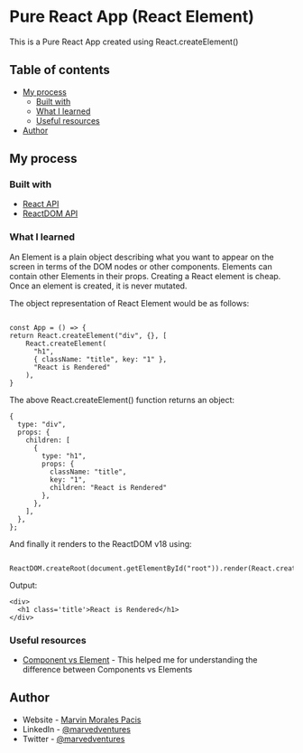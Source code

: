 # Pure React App (React Element)

This is a Pure React App created using React.createElement()

## Table of contents


- [My process](#my-process)
  - [Built with](#built-with)
  - [What I learned](#what-i-learned)
  - [Useful resources](#useful-resources)
- [Author](#author)


## My process

### Built with

- [React API](https://unpkg.com/react@18.0.0-rc.0/umd/react.development.js)
- [ReactDOM API](https://unpkg.com/react-dom@18.0.0-rc.0/umd/react-dom.development.js)

### What I learned

An Element is a plain object describing what you want to appear on the screen in terms of the DOM nodes or other components. Elements can contain other Elements in their props. Creating a React element is cheap. Once an element is created, it is never mutated.

The object representation of React Element would be as follows:

```

const App = () => {
return React.createElement("div", {}, [
    React.createElement(
      "h1",
      { className: "title", key: "1" },
      "React is Rendered"
    ),
}
```

The above React.createElement() function returns an object:

```
{
  type: "div",
  props: {
    children: [
      {
        type: "h1",
        props: { 
          className: "title", 
          key: "1", 
          children: "React is Rendered" 
        },
      },
    ],
  },
};
```

And finally it renders to the ReactDOM v18 using:

```
 ReactDOM.createRoot(document.getElementById("root")).render(React.createElement(App));
```

Output: 
```
<div>
  <h1 class='title'>React is Rendered</h1>
</div>

```


### Useful resources

- [Component vs Element](https://www.geeksforgeeks.org/what-is-the-difference-between-element-and-component/) - This helped me for understanding the difference between Components vs Elements


## Author

- Website - [Marvin Morales Pacis](https://marvin-morales-pacis.vercel.app/)
- LinkedIn - [@marvedventures](https://www.linkedin.com/in/marvedventures/)
- Twitter - [@marvedventures](https://www.twitter.com/marvedventures)
